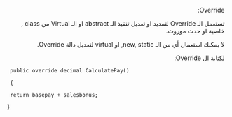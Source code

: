 ﻿<p  dir="RTL">
Override:
</p>
<p  dir="RTL">
تستعمل الـ Override لتمديد او تعديل تنفيذ الـ  abstract او الـ  Virtual من class  , خاصية او حدث موروث.
</p>
<p  dir="RTL">
لا بمكنك استعمال أي من الـ  new, static, او virtual  لتعديل دالة Override.
</p>
<p  dir="RTL">
لكتابة ال Override:
</p>

`  public override decimal CalculatePay()`

`  {`

`  return basepay + salesbonus;`

` }`
